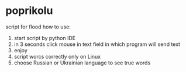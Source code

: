 # poprikolu
script for flood
 how to use:
  1. start script by python IDE
  2. in 3 seconds click mouse in text field in which program will send text
  3. enjoy
  4. script worcs correctly only on Linux
  5. choose Russian or Ukrainian language to see true words


